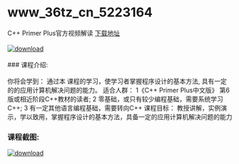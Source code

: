 # www_36tz_cn_5223164
C++ Primer Plus官方视频解读
[下载地址](http://www.36tz.cn/article/5223164 "下载地址")
<br/></br>[![download](http://36tz.cn/muke_img/2022_03_1-36-300x125.png "下载地址")](http://www.36tz.cn/article/5223164 "下载地址")
<br/></br>### 课程介绍:<br/></br>你将会学到：
通过本 课程的学习，使学习者掌握程序设计的基本方法, 具有一定的的应用计算机解决问题的能力。
适合人群：
1《C++ Primer Plus中文版》 第6版或相近阶段C++教材的读者;
2 零基础，或只有较少编程基础，需要系统学习C++;
3 有一定其他语言编程基础，需要转向C++
课程目标：
教授讲解，实例演示，学以致用，掌握程序设计的基本方法，具备一定的应用计算机解决问题的能力

### 课程截图:
[![download](http://36tz.cn/muke_img/2022_03_2-18.png "下载地址")](http://www.36tz.cn/article/5223164 "下载地址")
